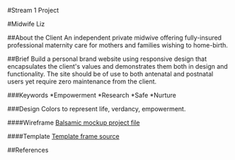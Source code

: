 #Stream 1 Project

#Midwife Liz

##About the Client
An independent private midwive offering fully-insured professional maternity care for mothers and families wishing to home-birth.

##Brief
Build a personal brand website using responsive design that encapsulates the client's values and demonstrates them both in design and functionality. The site should be of use to both antenatal and postnatal users yet require zero maintenance from the client.

###Keywords
*Empowerment
*Research
*Safe
*Nurture

###Design
Colors to represent life, verdancy, empowerment.


####Wireframe
[Balsamic mockup project file](https://github.com/jodiegardiner/jodiegardiner.github.io/tree/master/stream-one-project/mock-up/project_url.bmmp)

####Template
[Template frame source](http://www.free-css.com/free-css-templates/page172/kataklimt)

##References

